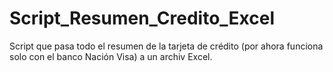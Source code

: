 # Script_Resumen_Credito_Excel
Script que pasa todo el resumen de la tarjeta de crédito (por ahora funciona solo con el banco Nación Visa) a un archiv Excel.
